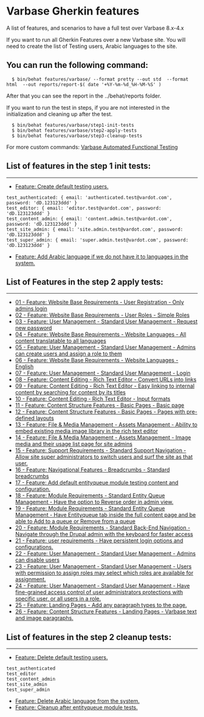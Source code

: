 # Varbase Gherkin features

A list of features, and scenarios to have a full test over Varbase 8.x-4.x

If you want to run all Gherkin Features over a new Varbase site.
You will need to create the list of Testing users, Arabic
languages to the site.

## You can run the following command:
```
  $ bin/behat features/varbase/ --format pretty --out std  --format html  --out reports/report-$( date '+%Y-%m-%d_%H-%M-%S' )
```

After that you can see the report in the ../behat/reports folder.

If you want to run the test in steps, if you are not interested in the
initialization and cleaning up after the test.

```
  $ bin/behat features/varbase/step1-init-tests
  $ bin/behat features/varbase/step2-apply-tests
  $ bin/behat features/varbase/step3-cleanup-tests
```
For more custom commands: [Varbase Automated Functional Testing](https://github.com/Vardot/varbase/blob/8.x-4.x/tests/README.md)


## List of features in the step 1 init tests:
--------------------------------------------------------------------------------
* [Feature: Create default testing users.](https://github.com/Vardot/varbase/blob/8.x-4.x/tests/features/varbase/step1-init-tests/1-create-default-testing-users.feature)
```
test_authenticated: { email: 'authenticated.test@vardot.com', password: 'dD.123123ddd' }
test_editor: { email: 'editor.test@vardot.com', password: 'dD.123123ddd' }
test_content_admin: { email: 'content.admin.test@vardot.com', password: 'dD.123123ddd' }
test_site_admin: { email: 'site.admin.test@vardot.com', password: 'dD.123123ddd' }
test_super_admin: { email: 'super.admin.test@vardot.com', password: 'dD.123123ddd' }
```

* [Feature: Add Arabic language if we do not have it to languages in the system.](https://github.com/Vardot/varbase/blob/8.x-4.x/tests/features/varbase/step1-init-tests/2-add-arabic.feature)



## List of Features in the step 2 apply tests:
--------------------------------------------------------------------------------
* [01 - Feature: Website Base Requirements - User Registration - Only admins login](https://github.com/Vardot/varbase/blob/8.x-4.x/tests/features/varbase/step2-apply-tests/01-website-base-requirements_user-registration_only-admins-login_v4-0.feature)
* [02 - Feature: Website Base Requirements - User Roles - Simple Roles](https://github.com/Vardot/varbase/blob/8.x-4.x/tests/features/varbase/step2-apply-tests/02-website-base-requirements_user-roles_simple-roles_v4-0.feature)
* [03 - Feature: User Management - Standard User Management - Request new password](https://github.com/Vardot/varbase/blob/8.x-4.x/tests/features/varbase/step2-apply-tests/03-user-management_standard-user-managment_request-new-password_v4-0.feature)
* [04 - Feature: Website Base Requirements - Website Languages - All content translatable to all languages](https://github.com/Vardot/varbase/blob/8.x-4.x/tests/features/varbase/step2-apply-tests/04-website-base-requirements_website-languages_all-content-translatable-to-all-languages_v4-0.feature)
* [05 - Feature: User Management - Standard User Management - Admins can create users and assign a role to them](https://github.com/Vardot/varbase/blob/8.x-4.x/tests/features/varbase/step2-apply-tests/05-user-management_standard-user-management_admins-can-create-users-and-assign-role-them_v4-0.feature)
* [06 - Feature: Website Base Requirements - Website Languages - English](https://github.com/Vardot/varbase/blob/8.x-4.x/tests/features/varbase/step2-apply-tests/06-website-base-requirements_website-languages_english_v4-0.feature)
* [07 - Feature: User Management - Standard User Management - Login](https://github.com/Vardot/varbase/blob/8.x-4.x/tests/features/varbase/step2-apply-tests/07-user-management_standard-user-managment_login_v4-0.feature)
* [08 - Feature: Content Editing - Rich Text Editor - Convert URLs into links](https://github.com/Vardot/varbase/blob/8.x-4.x/tests/features/varbase/step2-apply-tests/08-content-editing_rich-text-editor_convert-urls-links_v4-0.feature)
* [09 - Feature: Content Editing - Rich Text Editor - Easy linking to internal content by searching for content by its titles](https://github.com/Vardot/varbase/blob/8.x-4.x/tests/features/varbase/step2-apply-tests/09-content-editing_rich-text-editor_easy-linking-internal-content-searching-content-by-its-titles-v4-0.feature)
* [10 - Feature: Content Editing - Rich Text Editor - Input formats](https://github.com/Vardot/varbase/blob/8.x-4.x/tests/features/varbase/step2-apply-tests/10-content-editing_rich-text-editor_input-formats-v4-0.feature)
* [11 - Feature: Content Structure Features - Basic Pages - Basic page](https://github.com/Vardot/varbase/blob/8.x-4.x/tests/features/varbase/step2-apply-tests/11-content-structure-features_basic-pages_basic-page_v4-0.feature)
* [12 - Feature: Content Structure Features - Basic Pages - Pages with pre-defined layouts](https://github.com/Vardot/varbase/blob/8.x-4.x/tests/features/varbase/step2-apply-tests/12-content-structure-features_basic-pages_pages-with-pre-defined-layouts_v4-0.feature)
* [13 - Feature: File & Media Management - Assets Management - Ability to embed existing media image library in the rich text editor](https://github.com/Vardot/varbase/blob/8.x-4.x/tests/features/varbase/step2-apply-tests/13-file-and-media-management_assets-management_ability-to-embed-existing-media-image-library-in-the-rich-text-editor_v4-0.feature)
* [14 - Feature: File & Media Management - Assets Management - Image media and their usage list page for site admins](https://github.com/Vardot/varbase/blob/8.x-4.x/tests/features/varbase/step2-apply-tests/14-file-and-media-management_assets-management_image-media-and-their-usage-list-page-for-admins_v4-0.feature)
* [15 - Feature: Support Requirements - Standard Support Navigation - Allow site super administrators to switch users and surf the site as that user.](https://github.com/Vardot/varbase/blob/8.x-4.x/tests/features/varbase/step2-apply-tests/15-masquerade-allows-site-administrators-to-switch-users-and-surf-the-site-as-that-user.feature)
* [16 - Feature: Navigational Features - Breadcrumbs - Standard breadcrumbs](https://github.com/Vardot/varbase/blob/8.x-4.x/tests/features/varbase/step2-apply-tests/16-navigational-features_breadcrumbs_standard-breadcrumbs_v4-0.feature)
* [17 - Feature: Add default entityqueue module testing content and configuration.](https://github.com/Vardot/varbase/blob/8.x-4.x/tests/features/varbase/step2-apply-tests/17-add-default-entityqueue-testing-content-and-config.feature)
* [18 - Feature: Module Requirements - Standard Entity Queue Management - Have the option to Reverse order in admin view.](https://github.com/Vardot/varbase/blob/8.x-4.x/tests/features/varbase/step2-apply-tests/18-entityqueue-reverse-order-in-admin-view.feature)
* [19 - Feature: Module Requirements - Standard Entity Queue Management - Have Entityqueue tab inside the full content page and be able to Add to a queue or Remove from a queue](https://github.com/Vardot/varbase/blob/8.x-4.x/tests/features/varbase/step2-apply-tests/19-entityqueue-tab-for-content-types.feature)
* [20 - Feature: Module Requirements - Standard Back-End Navigation - Navigate through the Drupal admin with the keyboard for faster access](https://github.com/Vardot/varbase/blob/8.x-4.x/tests/features/varbase/step2-apply-tests/20-coffee-standard-back-end-navigation-navigate-through-drupal-admin-keyboard.feature)
* [21 - Feature: user requirements - Have persistent login options and configurations.](https://github.com/Vardot/varbase/blob/8.x-4.x/tests/features/varbase/step2-apply-tests/21-persistent-login-testing.feature)
* [22 - Feature: User Management - Standard User Management - Admins can disable users](https://github.com/Vardot/varbase/blob/8.x-4.x/tests/features/varbase/step2-apply-tests/22-user-management_standard-user-managment_admins-can-disable-users_v4-0.feature)
* [23 - Feature: User Management - Standard User Management - Users with permission to assign roles may select which roles are available for assignment.](https://github.com/Vardot/varbase/blob/8.x-4.x/tests/features/varbase/step2-apply-tests/23-roleassign-testing.feature)
* [24 - Feature: User Management - Standard User Management - Have fine-grained access control of user administrators protections with specific user, or all users in a role.](https://github.com/Vardot/varbase/blob/8.x-4.x/tests/features/varbase/step2-apply-tests/24-userprotect-testing.feature)
* [25 - Feature: Landing Pages - Add any paragraph types to the page.](https://github.com/Vardot/varbase/blob/8.x-4.x/tests/features/varbase/step2-apply-tests/25-landing-page_add-any-paragraph-type-to-the-page.feature)
* [26 - Feature: Content Structure Features - Landing Pages - Varbase text and image paragraphs.](https://github.com/Vardot/varbase/blob/8.x-4.x/tests/features/varbase/step2-apply-tests/26-content-structure-features_anding-pages-varbase-text-and-image-paragraphs.feature)


## List of features in the step 2 cleanup tests:
--------------------------------------------------------------------------------
* [Feature: Delete default testing users.](https://github.com/Vardot/varbase/blob/8.x-4.x/tests/features/varbase/step3-cleanup-tests/1-delete-default-testing-users.feature)
```
test_authenticated
test_editor
test_content_admin
test_site_admin
test_super_admin
```

* [Feature: Delete Arabic language from the system.](https://github.com/Vardot/varbase/blob/8.x-4.x/tests/features/varbase/step3-cleanup-tests/2-delete-arabic.feature)
* [Feature: Cleanup after entityqueue module tests.](https://github.com/Vardot/varbase/blob/8.x-4.x/tests/features/varbase/step3-cleanup-tests/3-cleanup-after-entityqueue-tests.feature)
